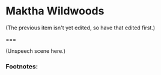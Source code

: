# Maktha Wildwoods

(The previous item isn't yet edited, so have that edited first.)

===

(Unspeech scene here.)

### Footnotes:
